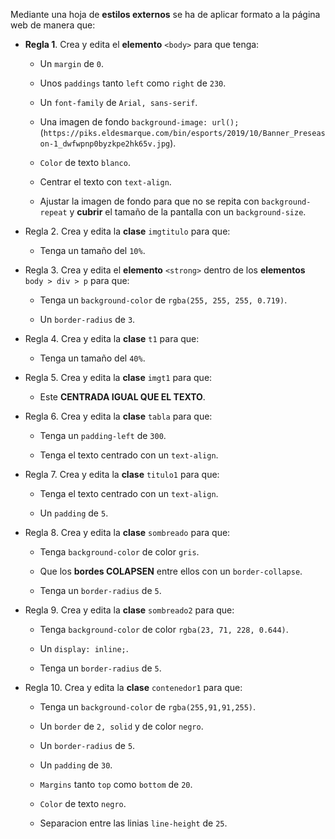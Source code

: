 Mediante una hoja de **estilos externos** se ha de aplicar formato a la página web de manera que:

- **Regla 1**. Crea y edita el **elemento** `<body>` para que tenga:

    - Un `margin` de `0`.
    
    - Unos `paddings` tanto `left` como `right` de `230`.
    
    - Un `font-family` de `Arial, sans-serif`.

    - Una imagen de fondo `background-image: url();` (`https://piks.eldesmarque.com/bin/esports/2019/10/Banner_Preseason-1_dwfwpnp0byzkpe2hk65v.jpg`).

    - `Color` de texto `blanco`.

    - Centrar el texto con `text-align`.

    - Ajustar la imagen de fondo para que no se repita con `background-repeat` y **cubrir** el tamaño de la pantalla con un `background-size`.

- Regla 2. Crea y edita la **clase** `imgtitulo` para que:

    - Tenga un tamaño del `10%`.

- Regla 3. Crea y edita el **elemento** `<strong>` dentro de los **elementos** `body > div > p` para que:

    - Tenga un `background-color` de `rgba(255, 255, 255, 0.719)`.

    - Un `border-radius` de `3`.

- Regla 4. Crea y edita la **clase** `t1` para que:

    - Tenga un tamaño del `40%`.

- Regla 5. Crea y edita la **clase** `imgt1` para que:

    - Este **CENTRADA IGUAL QUE EL TEXTO**.

- Regla 6. Crea y edita la **clase** `tabla` para que:

    - Tenga un `padding-left` de `300`.

    - Tenga el texto centrado con un `text-align`.

- Regla 7. Crea y edita la **clase** `titulo1` para que:

    - Tenga el texto centrado con un `text-align`.

    - Un `padding` de `5`.

- Regla 8. Crea y edita la **clase** `sombreado` para que:

    - Tenga `background-color` de color `gris`.

    - Que los **bordes COLAPSEN** entre ellos con un `border-collapse`.

    - Tenga un `border-radius` de `5`.

- Regla 9. Crea y edita la **clase** `sombreado2` para que:

    - Tenga `background-color` de color `rgba(23, 71, 228, 0.644)`.

    - Un `display: inline;`.

    - Tenga un `border-radius` de `5`.

- Regla 10. Crea y edita la **clase** `contenedor1` para que:

    - Tenga un `background-color` de `rgba(255,91,91,255)`.

    - Un `border` de `2, solid` y de color `negro`.

    - Un `border-radius` de `5`.

    - Un `padding` de `30`.

    - `Margins` tanto `top` como `bottom` de `20`.

    - `Color` de texto `negro`.

    - Separacion entre las linias `line-height` de `25`.